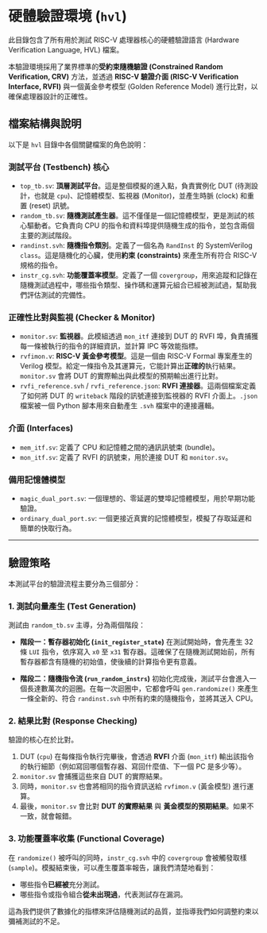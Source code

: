 # 硬體驗證環境 (`hvl`)

此目錄包含了所有用於測試 RISC-V 處理器核心的硬體驗證語言 (Hardware Verification Language, HVL) 檔案。

本驗證環境採用了業界標準的**受約束隨機驗證 (Constrained Random Verification, CRV)** 方法，並透過 **RISC-V 驗證介面 (RISC-V Verification Interface, RVFI)** 與一個黃金參考模型 (Golden Reference Model) 進行比對，以確保處理器設計的正確性。

## 檔案結構與說明

以下是 `hvl` 目錄中各個關鍵檔案的角色說明：

### 測試平台 (Testbench) 核心
* `top_tb.sv`: **頂層測試平台**。這是整個模擬的進入點，負責實例化 DUT (待測設計，也就是 `cpu`)、記憶體模型、監視器 (Monitor)，並產生時脈 (clock) 和重置 (reset) 訊號。
* `random_tb.sv`: **隨機測試產生器**。這不僅僅是一個記憶體模型，更是測試的核心驅動者。它負責向 CPU 的指令和資料埠提供隨機生成的指令，並包含兩個主要的測試階段。
* `randinst.svh`: **隨機指令類別**。定義了一個名為 `RandInst` 的 SystemVerilog `class`。這是隨機化的心臟，使用**約束 (constraints)** 來產生所有符合 RISC-V 規格的指令。
* `instr_cg.svh`: **功能覆蓋率模型**。定義了一個 `covergroup`，用來追蹤和記錄在隨機測試過程中，哪些指令類型、操作碼和運算元組合已經被測試過，幫助我們評估測試的完備性。

### 正確性比對與監視 (Checker & Monitor)
* `monitor.sv`: **監視器**。此模組透過 `mon_itf` 連接到 DUT 的 RVFI 埠，負責捕獲每一條被執行的指令的詳細資訊，並計算 IPC 等效能指標。
* `rvfimon.v`: **RISC-V 黃金參考模型**。這是一個由 RISC-V Formal 專案產生的 Verilog 模型。給定一條指令及其運算元，它能計算出**正確的**執行結果。`monitor.sv` 會將 DUT 的實際輸出與此模型的預期輸出進行比對。
* `rvfi_reference.svh` / `rvfi_reference.json`: **RVFI 連接器**。這兩個檔案定義了如何將 DUT 的 `writeback` 階段的訊號連接到監視器的 RVFI 介面上。`.json` 檔案被一個 Python 腳本用來自動產生 `.svh` 檔案中的連接邏輯。

### 介面 (Interfaces)
* `mem_itf.sv`: 定義了 CPU 和記憶體之間的通訊訊號束 (bundle)。
* `mon_itf.sv`: 定義了 RVFI 的訊號束，用於連接 DUT 和 `monitor.sv`。

### 備用記憶體模型
* `magic_dual_port.sv`: 一個理想的、零延遲的雙埠記憶體模型，用於早期功能驗證。
* `ordinary_dual_port.sv`: 一個更接近真實的記憶體模型，模擬了存取延遲和簡單的快取行為。

---

## 驗證策略

本測試平台的驗證流程主要分為三個部分：

### 1. 測試向量產生 (Test Generation)

測試由 `random_tb.sv` 主導，分為兩個階段：

* **階段一：暫存器初始化 (`init_register_state`)**
    在測試開始時，會先產生 32 條 `LUI` 指令，依序寫入 `x0` 至 `x31` 暫存器。這確保了在隨機測試開始前，所有暫存器都含有隨機的初始值，使後續的計算指令更有意義。

* **階段二：隨機指令流 (`run_random_instrs`)**
    初始化完成後，測試平台會進入一個長達數萬次的迴圈。在每一次迴圈中，它都會呼叫 `gen.randomize()` 來產生一條全新的、符合 `randinst.svh` 中所有約束的隨機指令，並將其送入 CPU。

### 2. 結果比對 (Response Checking)

驗證的核心在於比對。

1.  DUT (`cpu`) 在每條指令執行完畢後，會透過 **RVFI** 介面 (`mon_itf`) 輸出該指令的執行細節（例如寫回哪個暫存器、寫回什麼值、下一個 PC 是多少等）。
2.  `monitor.sv` 會捕獲這些來自 DUT 的實際結果。
3.  同時，`monitor.sv` 也會將相同的指令資訊送給 `rvfimon.v` (黃金模型) 進行運算。
4.  最後，`monitor.sv` 會比對 **DUT 的實際結果** 與 **黃金模型的預期結果**。如果不一致，就會報錯。

### 3. 功能覆蓋率收集 (Functional Coverage)

在 `randomize()` 被呼叫的同時，`instr_cg.svh` 中的 `covergroup` 會被觸發取樣 (`sample`)。模擬結束後，可以產生覆蓋率報告，讓我們清楚地看到：
* 哪些指令**已經被**充分測試。
* 哪些指令或指令組合**從未出現過**，代表測試存在漏洞。

這為我們提供了數據化的指標來評估隨機測試的品質，並指導我們如何調整約束以彌補測試的不足。